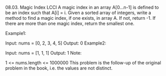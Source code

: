 08.03. Magic Index LCCI
A magic index in an array A[0...n-1] is defined to be an index such that A[i] = i. Given a sorted array of integers, write a method to find a magic index, if one exists, in array A. If not, return -1. If there are more than one magic index, return the smallest one.

Example1:

 Input: nums = [0, 2, 3, 4, 5]
 Output: 0
Example2:

 Input: nums = [1, 1, 1]
 Output: 1
Note:

1 <= nums.length <= 1000000
This problem is the follow-up of the original problem in the book, i.e. the values are not distinct.